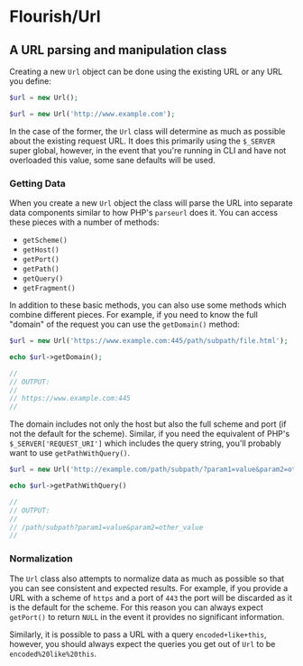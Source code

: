 # Flourish/Url
## A URL parsing and manipulation class

Creating a new `Url` object can be done using the existing URL or any URL you define:

```php
$url = new Url();
```

```php
$url = new Url('http://www.example.com');
```

In the case of the former, the `Url` class will determine as much as possible about the existing
request URL.  It does this primarily using the `$_SERVER` super global, however, in the event that
you're running in CLI and have not overloaded this value, some sane defaults will be used.

### Getting Data

When you create a new `Url` object the class will parse the URL into separate data components
similar to how PHP's `parseurl` does it.  You can access these pieces with a number of methods:

- `getScheme()`
- `getHost()`
- `getPort()`
- `getPath()`
- `getQuery()`
- `getFragment()`

In addition to these basic methods, you can also use some methods which combine different pieces.
For example, if you need to know the full "domain" of the request you can use the `getDomain()`
method:

```php
$url = new Url('https://www.example.com:445/path/subpath/file.html');

echo $url->getDomain();

//
// OUTPUT:
//
// https://www.example.com:445
//
```

The domain includes not only the host but also the full scheme and port (if not the default for
	the scheme).  Similar, if you need the equivalent of PHP's `$_SERVER['REQUEST_URI']` which
	includes the query string, you'll probably want to use `getPathWithQuery()`.

```php
$url = new Url('http://example.com/path/subpath/?param1=value&param2=other_value');

echo $url->getPathWithQuery()

//
// OUTPUT:
//
// /path/subpath?param1=value&param2=other_value
//
```

### Normalization

The `Url` class also attempts to normalize data as much as possible so that you can see consistent
and expected results.  For example, if you provide a URL with a scheme of `https` and a port of
`443` the port will be discarded as it is the default for the scheme.  For this reason you can
always expect `getPort()` to return `NULL` in the event it provides no significant information.

Similarly, it is possible to pass a URL with a query `encoded+like+this`, however, you should
always expect the queries you get out of `Url` to be `encoded%20like%20this`.
